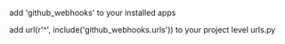 add 'github_webhooks' to your installed apps

add url(r'^', include('github_webhooks.urls')) to your project level urls.py
